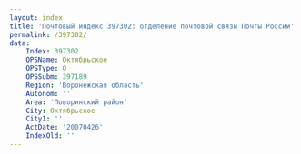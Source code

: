 ```yaml
---
layout: index
title: 'Почтовый индекс 397302: отделение почтовой связи Почты России'
permalink: /397302/
data:
    Index: 397302
    OPSName: Октябрьское
    OPSType: О
    OPSSubm: 397189
    Region: 'Воронежская область'
    Autonom: ''
    Area: 'Поворинский район'
    City: Октябрьское
    City1: ''
    ActDate: '20070426'
    IndexOld: ''
---
```

